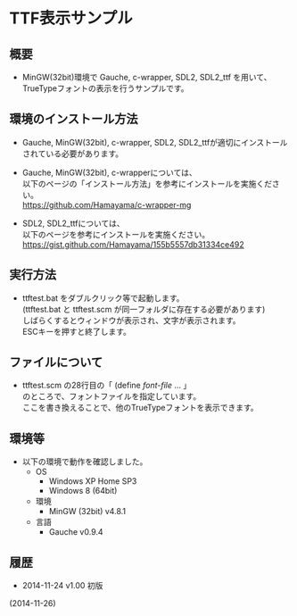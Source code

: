 # TTF表示サンプル

## 概要
- MinGW(32bit)環境で Gauche, c-wrapper, SDL2, SDL2_ttf を用いて、  
  TrueTypeフォントの表示を行うサンプルです。


## 環境のインストール方法
- Gauche, MinGW(32bit), c-wrapper, SDL2, SDL2_ttfが適切にインストールされている必要があります。

- Gauche, MinGW(32bit), c-wrapperについては、  
  以下のページの「インストール方法」を参考にインストールを実施ください。  
  https://github.com/Hamayama/c-wrapper-mg

- SDL2, SDL2_ttfについては、  
  以下のページを参考にインストールを実施ください。  
  https://gist.github.com/Hamayama/155b5557db31334ce492


## 実行方法
- ttftest.bat をダブルクリック等で起動します。  
  (ttftest.bat と ttftest.scm が同一フォルダに存在する必要があります)  
  しばらくするとウィンドウが表示され、文字が表示されます。  
  ESCキーを押すと終了します。


## ファイルについて
- ttftest.scm の28行目の「 (define *font-file* ... 」  
  のところで、フォントファイルを指定しています。  
  ここを書き換えることで、他のTrueTypeフォントを表示できます。


## 環境等
- 以下の環境で動作を確認しました。
  - OS
    - Windows XP Home SP3
    - Windows 8 (64bit)
  - 環境
    - MinGW (32bit) v4.8.1
  - 言語
    - Gauche v0.9.4

## 履歴
- 2014-11-24 v1.00 初版


(2014-11-26)
